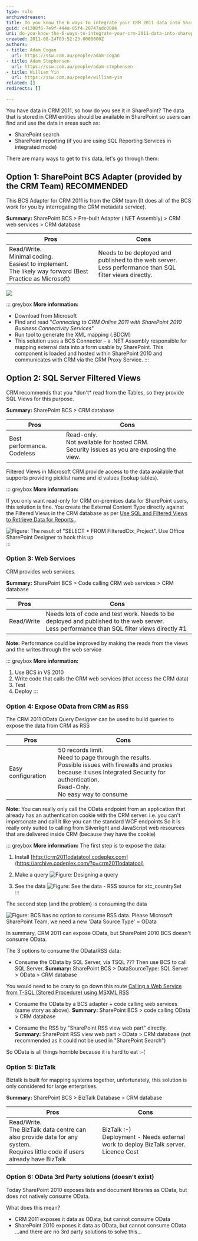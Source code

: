 ```yaml
---
type: rule
archivedreason: 
title: Do you know the 6 ways to integrate your CRM 2011 data into SharePoint 2010?
guid: c41308f6-7e9f-444a-85f4-20747adc0884
uri: do-you-know-the-6-ways-to-integrate-your-crm-2011-data-into-sharepoint-2010
created: 2011-08-24T03:52:23.0000000Z
authors:
- title: Adam Cogan
  url: https://ssw.com.au/people/adam-cogan
- title: Adam Stephensen
  url: https://ssw.com.au/people/adam-stephensen
- title: William Yin
  url: https://ssw.com.au/people/william-yin
related: []
redirects: []

---
```


You have data in CRM 2011, so how do you see it in SharePoint? The data that is stored in CRM entities should be available in SharePoint so users can find and use the data in areas such as:

* SharePoint search
* SharePoint reporting (if you are using SQL Reporting Services in integrated mode)

There are many ways to get to this data, let's go through them:

<!--endintro-->

## Option 1: SharePoint BCS Adapter (provided by the CRM Team) RECOMMENDED

This BCS Adapter for CRM 2011 is from the CRM team (It does all of the BCS work for you by interrogating the CRM metadata service).

**Summary:** SharePoint BCS &gt; Pre-built Adapter (.NET Assembly) &gt; CRM web services &gt; CRM database

| Pros | Cons |
| --- | --- |
| Read/Write. <br>Minimal coding. <br>Easiest to implement. <br>The likely way forward (Best Practice as Microsoft) | Needs to be deployed and published to the web server. <br> Less performance than SQL filter views directly. |

![](figure5.jpg)  

::: greybox
**More information:**
* Download from Microsoft
* Find and read "*Connecting to CRM Online 2011 with SharePoint 2010 Business Connectivity Services*"
* Run tool to generate the XML mapping (.BDCM)
* This solution uses a BCS Connector – a .NET Assembly responsible for mapping external data into a form usable by SharePoint. This component is loaded and hosted within SharePoint 2010 and communicates with CRM via the CRM Proxy Service.
:::

## Option 2: SQL Server Filtered Views

CRM recommends that you \*don't\* read from the Tables, so they provide SQL Views for this purpose.

**Summary:** SharePoint BCS &gt; CRM database

| Pros | Cons |
| --- | --- |
| Best performance. <br>Codeless | Read-only.<br> Not available for hosted CRM. <br>Security issues as you are exposing the view. |

Filtered Views in Microsoft CRM provide access to the data available that supports providing picklist name and id values (lookup tables).

::: greybox
**More information:**

If you only want read-only for CRM on-premises data for SharePoint users, this solution is fine. You create the External Content Type directly against the Filtered Views in the CRM database as per [Use SQL and Filtered Views to Retrieve Data for Reports
](https://docs.microsoft.com/en-us/previous-versions/dynamicscrm-2013/crm.6/gg328467(v=crm.6?WT.mc_id=DX-MVP-33518)?redirectedfrom=MSDN).

![Figure: The result of "SELECT * FROM FilteredCtx_Project". Use Office SharePoint Designer to hook this up](figure1.jpg)  
:::

### Option 3: Web Services

CRM provides web services.

**Summary:** SharePoint BCS &gt; Code calling CRM web services &gt; CRM database

| Pros | Cons |
| --- | --- |
| Read/Write | Needs lots of code and test work. Needs to be deployed and published to the web server.<br> Less performance than SQL filter views directly #1 |

**Note:** Performance could be improved by making the reads from the views and the writes through the web service

::: greybox
**More information:**

1. Use BCS in VS 2010
2. Write code that calls the CRM web services (that access the CRM data)
3. Test
4. Deploy
:::

### Option 4: Expose OData from CRM as RSS

The CRM 2011 OData Query Designer can be used to build queries to expose the data from CRM as RSS

| Pros | Cons |
| --- | --- |
| Easy configuration | 50 records limit.<br> Need to page through the results.<br> Possible issues with firewalls and proxies because it uses Integrated Security for authentication.<br> Read-Only.<br> No easy way to consume |

**Note:** You can really only call the OData endpoint from an application that already has an authentication cookie with the CRM server.
i.e. you can't impersonate and call it like you can the standard WCF endpoints
So it is really only suited to calling from Silverlight and JavaScript web resources that are delivered inside CRM (because they have the cookie)

::: greybox
**More information:**
The first step is to expose the data:

1. Install [http://crm2011odatatool.codeplex.com](https://archive.codeplex.com/?p=crm2011odatatool)
2. Make a query
![Figure: Designing a query](figure2.jpg)  

3. See the data
![Figure: See the data - RSS source for xtc_countrySet](figure3.jpg)  
:::

The second step (and the problem) is consuming the data

![Figure: BCS has no option to consume RSS data. Please Microsoft SharePoint Team, we need a new 'Data Source Type' = OData](figure4.jpg)  

In summary, CRM 2011 can expose OData, but SharePoint 2010 BCS doesn't consume OData.

The 3 options to consume the OData/RSS data:

* Consume the OData by SQL Server, via TSQL ??? Then use BCS to call SQL Server.
  **Summary:** SharePoint BCS &gt; DataSourceType: SQL Server &gt; OData &gt; CRM database

You would need to be crazy to go down this route [Calling a Web Service from T-SQL (Stored Procedure) using MSXML RSS
](https://lejin2000.wordpress.com/2016/11/21/call-a-webservice-from-tsql-stored-procedure-using-msxml-by-vishal)

* Consume the OData by a BCS adapter + code calling web services (same story as above).
  **Summary:** SharePoint BCS &gt; code calling OData &gt; CRM database
  
* Consume the RSS by "SharePoint RSS view web part" directly.
  **Summary:** SharePoint RSS view web part &gt; OData &gt; CRM database
  (not recommended as it could not be used in "SharePoint Search")

So OData is all things horrible because it is hard to eat :-(

### Option 5: BizTalk

Biztalk is built for mapping systems together, unfortunately, this solution is only considered for large enterprises.

**Summary:** SharePoint BCS &gt; BizTalk Database &gt; CRM database

| Pros | Cons |
| --- | --- |
| Read/Write. <br> The BizTalk data centre can also provide data for any system. <br> Requires little code if users already have BizTalk | BizTalk :-) <br> Deployment - Needs external work to deploy BizTalk server. <br> Licence Cost |

### Option 6: OData 3rd Party solutions (doesn't exist)

Today SharePoint 2010 exposes lists and document libraries as OData, but does not natively consume OData.

What does this mean?

* CRM 2011 exposes it data as OData, but cannot consume OData
* SharePoint 2010 exposes it data as OData, but cannot consume OData
   ...and there are no 3rd party solutions to solve this...
